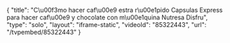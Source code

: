 {
    "title": "C\u00f3mo hacer caf\u00e9 estra r\u00e1pido Capsulas Express para hacer caf\u00e9 y chocolate con m\u00e1quina Nutresa Disfru",
    "type": "solo",
    "layout": "iframe-static",
    "videoId": "85322443",
    "url": "\/tvpembed\/85322443"
}